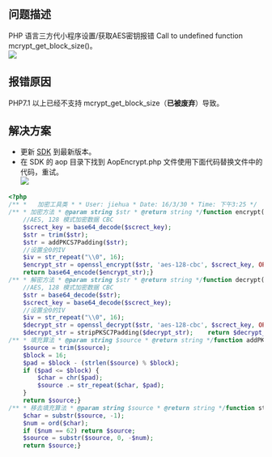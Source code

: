 ## 问题描述
PHP 语言三方代小程序设置/获取AES密钥报错 Call to undefined function mcrypt_get_block_size()。<br />
![](https://gw.alipayobjects.com/zos/sptworksff_prod/f9ea72b1-f1aa-4cea-b536-118041d28db2.png#align=left&display=inline&height=581&margin=%5Bobject%20Object%5D&originHeight=581&originWidth=1261&status=done&style=none&width=1261)

## 报错原因
PHP7.1 以上已经不支持 mcrypt_get_block_size（**已被废弃**）导致。 

## 解决方案

- 更新 [SDK](https://opendocs.alipay.com/support/01rayi) 到最新版本。
- 在 SDK 的 aop 目录下找到 AopEncrypt.php 文件使用下面代码替换文件中的代码，重试。<br />
![](https://gw.alipayobjects.com/zos/sptworksff_prod/c6b398c9-8122-4405-90bc-e93358a65afd.png#align=left&display=inline&height=353&margin=%5Bobject%20Object%5D&originHeight=353&originWidth=502&status=done&style=none&width=502)
```php
<?php
/** *   加密工具类 * * User: jiehua * Date: 16/3/30 * Time: 下午3:25 */
/** * 加密方法 * @param string $str * @return string */function encrypt($str, $screct_key){   
    //AES, 128 模式加密数据 CBC   
    $screct_key = base64_decode($screct_key);  
    $str = trim($str);   
    $str = addPKCS7Padding($str);    
    //设置全0的IV  
    $iv = str_repeat("\\0", 16); 
    $encrypt_str = openssl_encrypt($str, 'aes-128-cbc', $screct_key, OPENSSL_NO_PADDING, $iv);    
    return base64_encode($encrypt_str);}
/** * 解密方法 * @param string $str * @return string */function decrypt($str, $screct_key){   
    //AES, 128 模式加密数据 CBC   
    $str = base64_decode($str);
    $screct_key = base64_decode($screct_key);    
    //设置全0的IV  
    $iv = str_repeat("\\0", 16);   
    $decrypt_str = openssl_decrypt($str, 'aes-128-cbc', $screct_key, OPENSSL_NO_PADDING, $iv);
    $decrypt_str = stripPKSC7Padding($decrypt_str);    return $decrypt_str;}
/** * 填充算法 * @param string $source * @return string */function addPKCS7Padding($source){   
    $source = trim($source);
    $block = 16;
    $pad = $block - (strlen($source) % $block);    
    if ($pad <= $block) {
        $char = chr($pad);
        $source .= str_repeat($char, $pad);
    }
    return $source;}
/** * 移去填充算法 * @param string $source * @return string */function stripPKSC7Padding($source){    
    $char = substr($source, -1);    
    $num = ord($char);    
    if ($num == 62) return $source;
    $source = substr($source, 0, -$num);
    return $source;}
```
